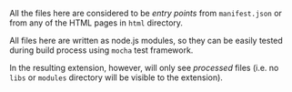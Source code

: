 All the files here are considered to be *entry points* from `manifest.json` or
from any of the HTML pages in `html` directory.

All files here are written as node.js modules, so they can be easily tested
during build process using `mocha` test framework.

In the resulting extension, however, will only see *processed* files (i.e. no
`libs` or `modules` directory will be visible to the extension). 
